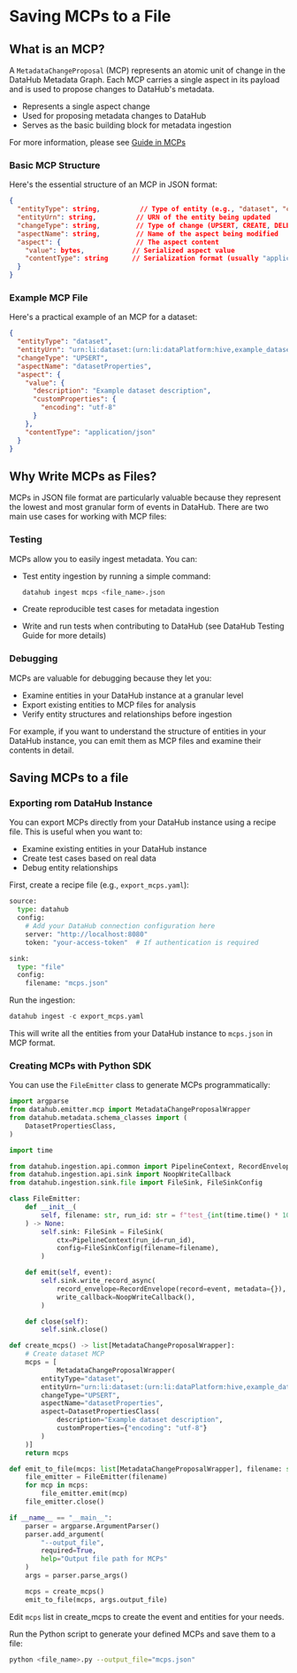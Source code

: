 # Saving MCPs to a File

## What is an MCP?

A `MetadataChangeProposal` (MCP) represents an atomic unit of change in the DataHub Metadata Graph. Each MCP carries a single aspect in its payload and is used to propose changes to DataHub's metadata. 

- Represents a single aspect change
- Used for proposing metadata changes to DataHub
- Serves as the basic building block for metadata ingestion

For more information, please see [Guide in MCPs](https://datahubproject.io/docs/advanced/mcp-mcl/)

### Basic MCP Structure

Here's the essential structure of an MCP in JSON format:

```json
{
  "entityType": string,          // Type of entity (e.g., "dataset", "chart")
  "entityUrn": string,          // URN of the entity being updated
  "changeType": string,         // Type of change (UPSERT, CREATE, DELETE, etc.)
  "aspectName": string,         // Name of the aspect being modified
  "aspect": {                   // The aspect content
    "value": bytes,            // Serialized aspect value
    "contentType": string      // Serialization format (usually "application/json")
  }
}

```

### Example MCP File

Here's a practical example of an MCP for a dataset:

```json
{
  "entityType": "dataset",
  "entityUrn": "urn:li:dataset:(urn:li:dataPlatform:hive,example_dataset,PROD)",
  "changeType": "UPSERT",
  "aspectName": "datasetProperties",
  "aspect": {
    "value": {
      "description": "Example dataset description",
      "customProperties": {
        "encoding": "utf-8"
      }
    },
    "contentType": "application/json"
  }
}

```

## Why Write MCPs as Files?

MCPs in JSON file format are particularly valuable because they represent the lowest and most granular form of events in DataHub. There are two main use cases for working with MCP files:

### Testing

MCPs allow you to easily ingest metadata. You can:

- Test entity ingestion by running a simple command:
    
    ```bash
    datahub ingest mcps <file_name>.json
    ```
    
- Create reproducible test cases for metadata ingestion
- Write and run tests when contributing to DataHub (see DataHub Testing Guide for more details)

### Debugging

MCPs are valuable for debugging because they let you:

- Examine entities in your DataHub instance at a granular level
- Export existing entities to MCP files for analysis
- Verify entity structures and relationships before ingestion

For example, if you want to understand the structure of entities in your DataHub instance, you can emit them as MCP files and examine their contents in detail.

## Saving MCPs to a file

### Exporting rom DataHub Instance

You can export MCPs directly from your DataHub instance using a recipe file. This is useful when you want to:

- Examine existing entities in your DataHub instance
- Create test cases based on real data
- Debug entity relationships

First, create a recipe file (e.g., `export_mcps.yaml`):

```python
source:
  type: datahub
  config:
    # Add your DataHub connection configuration here
    server: "http://localhost:8080"
    token: "your-access-token"  # If authentication is required

sink:
  type: "file"
  config:
    filename: "mcps.json"
```

Run the ingestion:

```python
datahub ingest -c export_mcps.yaml
```

This will write all the entities from your DataHub instance to `mcps.json` in MCP format.

### Creating MCPs with Python SDK

You can use the `FileEmitter` class to generate MCPs programmatically:

```python
import argparse
from datahub.emitter.mcp import MetadataChangeProposalWrapper
from datahub.metadata.schema_classes import (
    DatasetPropertiesClass,
)

import time

from datahub.ingestion.api.common import PipelineContext, RecordEnvelope
from datahub.ingestion.api.sink import NoopWriteCallback
from datahub.ingestion.sink.file import FileSink, FileSinkConfig

class FileEmitter:
    def __init__(
        self, filename: str, run_id: str = f"test_{int(time.time() * 1000.0)}"
    ) -> None:
        self.sink: FileSink = FileSink(
            ctx=PipelineContext(run_id=run_id),
            config=FileSinkConfig(filename=filename),
        )

    def emit(self, event):
        self.sink.write_record_async(
            record_envelope=RecordEnvelope(record=event, metadata={}),
            write_callback=NoopWriteCallback(),
        )

    def close(self):
        self.sink.close()

def create_mcps() -> list[MetadataChangeProposalWrapper]:
    # Create dataset MCP
    mcps = [
		    MetadataChangeProposalWrapper(
        entityType="dataset",
        entityUrn="urn:li:dataset:(urn:li:dataPlatform:hive,example_dataset,PROD)",
        changeType="UPSERT",
        aspectName="datasetProperties",
        aspect=DatasetPropertiesClass(
            description="Example dataset description",
            customProperties={"encoding": "utf-8"}
        )
    )]
    return mcps

def emit_to_file(mcps: list[MetadataChangeProposalWrapper], filename: str):
    file_emitter = FileEmitter(filename)
    for mcp in mcps:
        file_emitter.emit(mcp)
    file_emitter.close()

if __name__ == "__main__":
    parser = argparse.ArgumentParser()
    parser.add_argument(
        "--output_file",
        required=True,
        help="Output file path for MCPs"
    )
    args = parser.parse_args()

    mcps = create_mcps()
    emit_to_file(mcps, args.output_file)

```

Edit `mcps` list in create_mcps to create the event and entities for your needs.

Run the Python script to generate your defined MCPs and save them to a file:

```bash
python <file_name>.py --output_file="mcps.json"
```